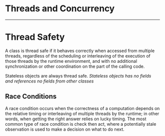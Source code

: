 # Threads and Concurrency
---

# Thread Safety

A class is thread safe if it behaves correctly when accessed from multiple threads, regardless of the scheduling or 
interleaving of the execution of those threads by the runtime environment, and with no additional synchronization or 
other coordination on the part of the calling code. 

Stateless objects are always thread safe. *Stateless objects has no fields and references no fields from other classes*

## Race Conditions

A race condition occurs when  the correctness of a computation depends on the relative timing or interleaving of multiple threads by the runtime; in other words, when getting the right answer relies on lucky timing. The most common type of race condition is check then act, where a potentially stale observation is used to make a decision on what to do next.

